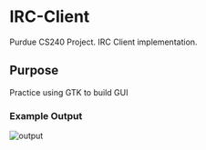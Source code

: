 # **IRC-Client**
Purdue CS240 Project. IRC Client implementation.
## **Purpose**
Practice using GTK to build GUI
### **Example Output**
![output](https://i.imgur.com/VBuRDDu.png)

